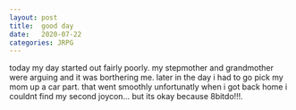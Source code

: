 ```yaml
---
layout: post
title:	good day
date:   2020-07-22
categories: JRPG
---
```

today my day started out fairly poorly. my stepmother and grandmother were arguing and it was borthering me. later in the day i had to go pick my mom up a car part. that went smoothly unfortunatly when i got back home i couldnt find my second joycon... but its okay because 8bitdo!!!.
